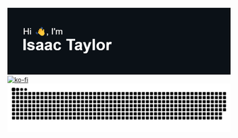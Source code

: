 [![Hi 👋, I'm Isaac](header.png)](https://isaactaylor.xyz)
[![ko-fi](https://ko-fi.com/img/githubbutton_sm.svg)](https://ko-fi.com/U7U439GL7)
![github-contributions-snake](https://raw.githubusercontent.com/isaa-ctaylor/isaa-ctaylor/github-contribution-grid-snake/github-snake-dark.svg)

